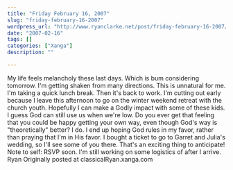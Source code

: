 ```yaml
---
title: "Friday February 16, 2007"
slug: "friday-february-16-2007"
wordpress_url: "http://www.ryanclarke.net/post/friday-february-16-2007/"
date: "2007-02-16"
tags: []
categories: ["Xanga"]
description: ""

---
```


My life feels melancholy these last days. Which is bum considering tomorrow. I'm getting shaken from many directions. This is unnatural for me.
I'm taking a quick lunch break. Then it's back to work. I'm cutting out early because I leave this afternoon to go on the winter weekend retreat with the church youth. Hopefully I can make a Godly impact with some of these kids. I guess God can still use us when we're low.
Do you ever get that feeling that you could be happy getting your own way, even though God's way is "theoretically" better? I do. I end up hoping God rules in my favor, rather than praying that I'm in His favor.
I bought a ticket to go to Garret and Julia's wedding, so I'll see some of you there. That's an exciting thing to anticipate! Note to self: RSVP soon. I'm still working on some logistics of after I arrive.
Ryan
Originally posted at classicalRyan.xanga.com
